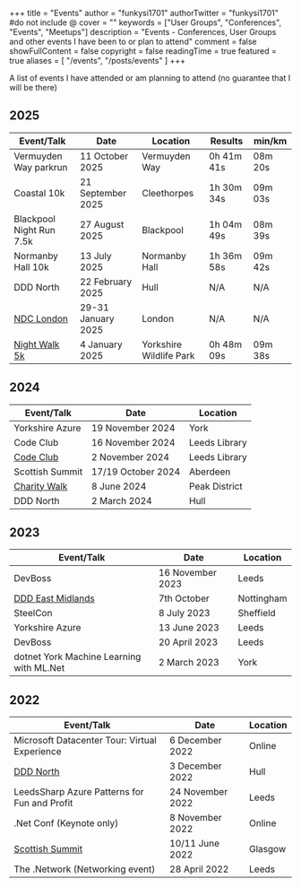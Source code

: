 +++
title = "Events"
author = "funkysi1701"
authorTwitter = "funkysi1701" #do not include @
cover = ""
keywords = ["User Groups", "Conferences", "Events", "Meetups"]
description = "Events - Conferences, User Groups and other events I have been to or plan to attend"
comment = false
showFullContent = false
copyright = false
readingTime = true
featured = true
aliases = [
    "/events",
    "/posts/events"
]
+++

A list of events I have attended or am planning to attend (no guarantee that I will be there)

## 2025

| Event/Talk                                                               | Date                | Location                | Results    | min/km  |
|--------------------------------------------------------------------------|---------------------|-------------------------|------------|---------|
| Vermuyden Way parkrun                                                    | 11 October 2025     | Vermuyden Way           | 0h 41m 41s | 08m 20s |
| Coastal 10k                                                              | 21 September 2025   | Cleethorpes             | 1h 30m 34s | 09m 03s |
| Blackpool Night Run 7.5k                                                 | 27 August 2025      | Blackpool               | 1h 04m 49s | 08m 39s |
| Normanby Hall 10k                                                        | 13 July 2025        | Normanby Hall           | 1h 36m 58s | 09m 42s |
| DDD North                                                                | 22 February 2025    | Hull                    | N/A        | N/A     |
| [NDC London](https://www.funkysi1701.com/posts/2025/volunteering-at-ndc/) | 29-31 January 2025  | London                  | N/A        | N/A     |
| [Night Walk 5k](https://runforwildlife.com/run-for-wildlife-night-5k)    | 4 January 2025      | Yorkshire Wildlife Park | 0h 48m 09s | 09m 38s |

## 2024

| Event/Talk                              | Date               | Location     |
|-----------------------------------------|--------------------|--------------|
| Yorkshire Azure                         | 19 November 2024   | York         |
| Code Club                               | 16 November 2024   | Leeds Library |
| [Code Club](/posts/2024/codeclub)       | 2 November 2024    | Leeds Library |
| Scottish Summit                         | 17/19 October 2024 | Aberdeen     |
| [Charity Walk](/charity-hike)           | 8 June 2024        | Peak District|
| DDD North                               | 2 March 2024       | Hull         |

## 2023

| Event/Talk                                         | Date             | Location  |
|----------------------------------------------------|------------------|-----------|
| DevBoss                                            | 16 November 2023 | Leeds     |
| [DDD East Midlands](/posts/2023/ddd-east-midlands) | 7th October      | Nottingham|
| SteelCon                                           | 8 July 2023      | Sheffield |
| Yorkshire Azure                                    | 13 June 2023     | Leeds     |
| DevBoss                                            | 20 April 2023    | Leeds     |
| dotnet York Machine Learning with ML.Net           | 2 March 2023     | York      |

## 2022

| Event/Talk                                         | Date             | Location |
|----------------------------------------------------|------------------|----------|
| Microsoft Datacenter Tour: Virtual Experience      | 6 December 2022  | Online   |
| [DDD North](/posts/2022/ddd-north)                 | 3 December 2022  | Hull     |
| LeedsSharp Azure Patterns for Fun and Profit       | 24 November 2022 | Leeds    |
| .Net Conf (Keynote only)                           | 8 November 2022  | Online   |
| [Scottish Summit](/posts/2022/scottishsummit/)     | 10/11 June 2022  | Glasgow  |
| The .Network (Networking event)                    | 28 April 2022    | Leeds    |
